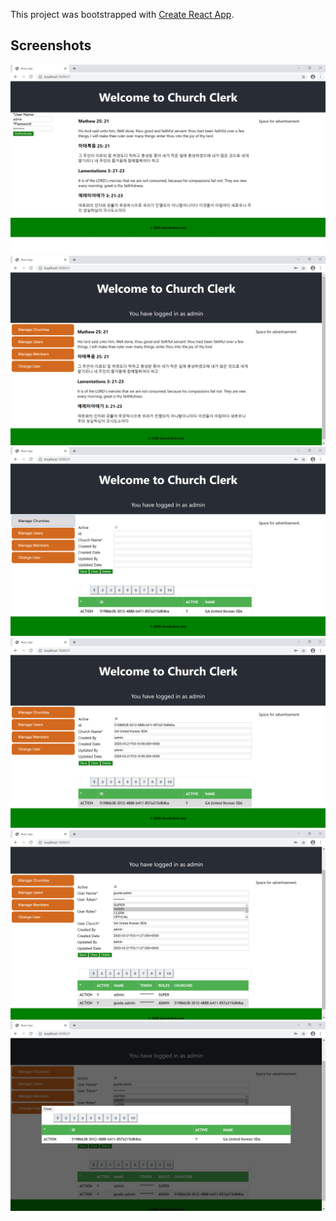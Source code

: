 This project was bootstrapped with [Create React App](https://github.com/facebook/create-react-app).

## Screenshots

 <img src="https://github.com/dongpak/churchui-react/blob/master/main.jpg"/>
 
 <img src="https://github.com/dongpak/churchui-react/blob/master/menu.png"/>

 <img src="https://github.com/dongpak/churchui-react/blob/master/managechurch.png"/>

 <img src="https://github.com/dongpak/churchui-react/blob/master/editchurch.png"/> 
 
 <img src="https://github.com/dongpak/churchui-react/blob/master/edituser.png"/> 
 
 <img src="https://github.com/dongpak/churchui-react/blob/master/churchselector.png"/>